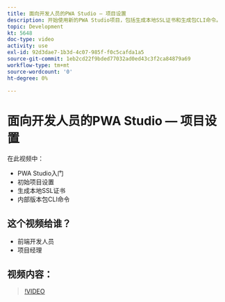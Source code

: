```yaml
---
title: 面向开发人员的PWA Studio — 项目设置
description: 开始使用新的PWA Studio项目，包括生成本地SSL证​书和生成包CLI命令。
topic: Development
kt: 5648
doc-type: video
activity: use
exl-id: 92d3dae7-1b3d-4c07-985f-f0c5cafda1a5
source-git-commit: 1eb2cd22f9bded77032ad0ed43c3f2ca84879a69
workflow-type: tm+mt
source-wordcount: '0'
ht-degree: 0%

---
```


# 面向开发人员的PWA Studio — 项目设置

在此视频中：

- PWA Studio入门
- 初始项目设&#x200B;置
- 生成本地SSL证&#x200B;书
- 内部版本包CLI命令

## 这个视频给谁？

- 前端开发人员
- 项目经理

## 视频内容：

>[!VIDEO](https://video.tv.adobe.com/v/35719?quality=12&learn=on)
